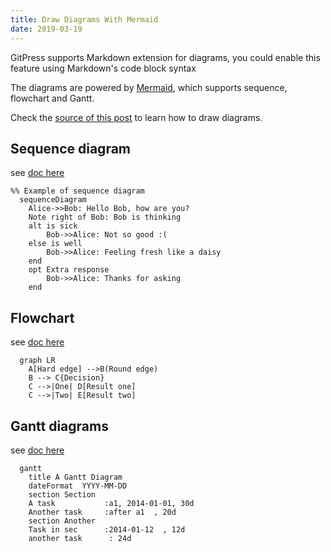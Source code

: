 ```yaml
---
title: Draw Diagrams With Mermaid
date: 2019-03-19
---
```


GitPress supports Markdown extension for diagrams, you could enable this feature using Markdown's code block syntax

The diagrams are powered by [Mermaid](https://knsv.github.io/mermaid/#mermaid), which supports sequence, flowchart and Gantt.

Check the [source of this post](https://github.com/gitpress-io/blog/blob/master/source/diagrams-with-mermaid.md) to learn how to draw diagrams.

## Sequence diagram

see [doc here](https://mermaidjs.github.io/sequenceDiagram.html) 

```mermaid,autorun
%% Example of sequence diagram
  sequenceDiagram
    Alice->>Bob: Hello Bob, how are you?
    Note right of Bob: Bob is thinking
    alt is sick
    	Bob->>Alice: Not so good :(
    else is well
    	Bob->>Alice: Feeling fresh like a daisy
    end
    opt Extra response
    	Bob->>Alice: Thanks for asking
    end
```

## Flowchart

see [doc here](https://mermaidjs.github.io/flowchart.html) 

```mermaid,autorun
  graph LR
    A[Hard edge] -->B(Round edge)
    B --> C{Decision}
    C -->|One| D[Result one]
    C -->|Two| E[Result two]
```

## Gantt diagrams

see [doc here](https://mermaidjs.github.io/gantt.html) 

```mermaid,autorun
  gantt
    title A Gantt Diagram
    dateFormat  YYYY-MM-DD
    section Section
    A task           :a1, 2014-01-01, 30d
    Another task     :after a1  , 20d
    section Another
    Task in sec      :2014-01-12  , 12d
    another task      : 24d
```
